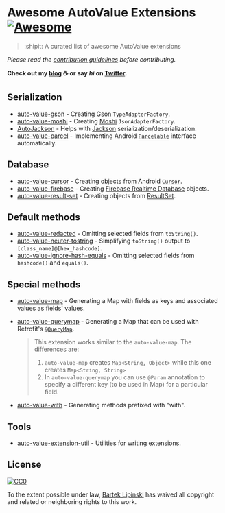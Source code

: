 # Awesome AutoValue Extensions [![Awesome](https://cdn.rawgit.com/sindresorhus/awesome/d7305f38d29fed78fa85652e3a63e154dd8e8829/media/badge.svg)](https://github.com/sindresorhus/awesome)

> :shipit: A curated list of awesome AutoValue extensions

*Please read the [contribution guidelines](.github/CONTRIBUTING.md) before contributing.*

**Check out my [blog](https://medium.com/@blipinsk) :coffee: or say *hi* on [Twitter](https://twitter.com/blipinsk).**

## Serialization
* [auto-value-gson](https://github.com/rharter/auto-value-gson) - Creating [Gson](https://github.com/google/gson) `TypeAdapterFactory`.
* [auto-value-moshi](https://github.com/rharter/auto-value-moshi) - Creating [Moshi](https://github.com/square/moshi) `JsonAdapterFactory`.
* [AutoJackson](https://github.com/bgogetap/AutoJackson) - Helps with [Jackson](https://github.com/FasterXML/jackson) serialization/deserialization.
* [auto-value-parcel](https://github.com/rharter/auto-value-parcel) - Implementing Android [`Parcelable`](https://developer.android.com/reference/android/os/Parcelable.html) interface automatically.

## Database
* [auto-value-cursor](https://github.com/gabrielittner/auto-value-cursor) - Creating objects from Android [`Cursor`](https://developer.android.com/reference/android/database/Cursor.html).
* [auto-value-firebase](https://github.com/mattlogan/auto-value-firebase) - Creating [Firebase Realtime Database](https://firebase.google.com/docs/database/) objects.
* [auto-value-result-set](https://github.com/workarounds/auto-value-result-set) - Creating objects from [ResultSet](https://docs.oracle.com/javase/7/docs/api/java/sql/ResultSet.html).

## Default methods
* [auto-value-redacted](https://github.com/square/auto-value-redacted) - Omitting selected fields from `toString()`.
* [auto-value-neuter-tostring](https://github.com/agatti/auto-value-neuter-tostring) - Simplifying `toString()` output to `[class_name]@[hex_hashcode]`.
* [auto-value-ignore-hash-equals](https://github.com/REggar/auto-value-ignore-hash-equals) -  Omitting selected fields from `hashcode()` and `equals()`.

## Special methods
* [auto-value-map](https://github.com/cynnyx/auto-value-map) - Generating a Map with fields as keys and associated values as fields' values.
* [auto-value-querymap](https://github.com/oguzbabaoglu/auto-value-querymap) - Generating a Map that can be used with Retrofit's [`@QueryMap`](https://square.github.io/retrofit/2.x/retrofit/index.html?retrofit2/http/QueryMap.html).

  > This extension works similar to the `auto-value-map`. The differences are:
  >
  > 1. `auto-value-map` creates `Map<String, Object>` while this one creates `Map<String, String>`
  > 2. In `auto-value-querymap` you can use `@Param` annotation to specify a different key (to be used in Map) for a particular field.
* [auto-value-with](https://github.com/gabrielittner/auto-value-with) - Generating methods prefixed with "with".

## Tools
* [auto-value-extension-util](https://github.com/gabrielittner/auto-value-extension-util) - Utilities for writing extensions.

## License

[![CC0](https://i.creativecommons.org/p/zero/1.0/88x31.png)](https://creativecommons.org/publicdomain/zero/1.0/)

To the extent possible under law, [Bartek Lipinski](https://github.com/blipinsk) has waived all copyright and related or neighboring rights to this work.

<!--
1. Data interaction
    * gabrielittner/auto-value-cursor
    * mattlogan/auto-value-firebase
    * workarounds/auto-value-result-set
2. Serializers/Deserializers
    * rharter/auto-value-gson
    * rharter/auto-value-moshi
    * bgogetap/AutoJackson
3. Collection
    * cynnyx/auto-value-map
4. Android specific
    * rharter/auto-value-parcel
5. Library-specific
    * oguzbabaoglu/auto-value-querymap
    * m-zagorski/auto-value-base-adapter-item
6. Methods modification/generation
    * agatti/auto-value-neuter-tostring
    * square/auto-value-redacted
    * REggar/auto-value-ignore-hash-equals
    * gabrielittner/auto-value-with
-->
